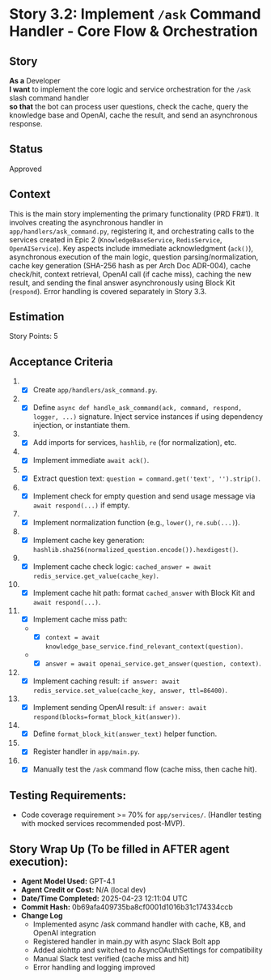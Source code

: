 # Story 3.2: Implement `/ask` Command Handler - Core Flow & Orchestration

## Story

**As a** Developer\
**I want** to implement the core logic and service orchestration for the `/ask` slash command handler\
**so that** the bot can process user questions, check the cache, query the knowledge base and OpenAI, cache the result, and send an asynchronous response.

## Status

Approved

## Context

This is the main story implementing the primary functionality (PRD FR#1). It involves creating the asynchronous handler in `app/handlers/ask_command.py`, registering it, and orchestrating calls to the services created in Epic 2 (`KnowledgeBaseService`, `RedisService`, `OpenAIService`). Key aspects include immediate acknowledgment (`ack()`), asynchronous execution of the main logic, question parsing/normalization, cache key generation (SHA-256 hash as per Arch Doc ADR-004), cache check/hit, context retrieval, OpenAI call (if cache miss), caching the new result, and sending the final answer asynchronously using Block Kit (`respond`). Error handling is covered separately in Story 3.3.

## Estimation

Story Points: 5

## Acceptance Criteria

1.  - [x] Create `app/handlers/ask_command.py`.
2.  - [x] Define `async def handle_ask_command(ack, command, respond, logger, ...)` signature. Inject service instances if using dependency injection, or instantiate them.
3.  - [x] Add imports for services, `hashlib`, `re` (for normalization), etc.
4.  - [x] Implement immediate `await ack()`.
5.  - [x] Extract question text: `question = command.get('text', '').strip()`.
6.  - [x] Implement check for empty question and send usage message via `await respond(...)` if empty.
7.  - [x] Implement normalization function (e.g., `lower()`, `re.sub(...)`).
8.  - [x] Implement cache key generation: `hashlib.sha256(normalized_question.encode()).hexdigest()`.
9.  - [x] Implement cache check logic: `cached_answer = await redis_service.get_value(cache_key)`.
10. - [x] Implement cache hit path: format `cached_answer` with Block Kit and `await respond(...)`.
11. - [x] Implement cache miss path:
    *   - [x] `context = await knowledge_base_service.find_relevant_context(question)`.
    *   - [x] `answer = await openai_service.get_answer(question, context)`.
12. - [x] Implement caching result: `if answer: await redis_service.set_value(cache_key, answer, ttl=86400)`.
13. - [x] Implement sending OpenAI result: `if answer: await respond(blocks=format_block_kit(answer))`.
14. - [x] Define `format_block_kit(answer_text)` helper function.
15. - [x] Register handler in `app/main.py`.
16. - [x] Manually test the `/ask` command flow (cache miss, then cache hit).

## Testing Requirements:

*   Code coverage requirement >= 70% for `app/services/`. (Handler testing with mocked services recommended post-MVP).

## Story Wrap Up (To be filled in AFTER agent execution):

*   **Agent Model Used:** GPT-4.1
*   **Agent Credit or Cost:** N/A (local dev)
*   **Date/Time Completed:** 2025-04-23 12:11:04 UTC
*   **Commit Hash:** 0b69afa409735ba8cf0001d1016b31c174334ccb
*   **Change Log**
    *   Implemented async /ask command handler with cache, KB, and OpenAI integration
    *   Registered handler in main.py with async Slack Bolt app
    *   Added aiohttp and switched to AsyncOAuthSettings for compatibility
    *   Manual Slack test verified (cache miss and hit)
    *   Error handling and logging improved 